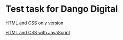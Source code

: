 # Test task for Dango Digital

[HTML and CSS only version](https://ronyserron.github.io/test-dango/html-css-only/)

[HTML and CSS with JavaScript](https://ronyserron.github.io/test-dango/with-javascript/)

